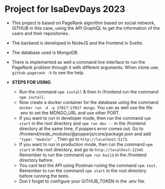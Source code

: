 # Project for IsaDevDays 2023
- This project is based on PageRank algorithm based on social network, GITHUB in this case, using the API GraphQL to get the information of the users and their repositories. 
- The backend is developed in NodeJS and the frontend in Svelte.
- The database used is MongoDB.
- There is implemented as well a command line interface to run the PageRank problem through it with different arguments. When clone use: `github-pagerank -h` to see the help.

- **STEPS FOR USING**:
    - Run the command `npm install` & then in /frontend run the command `npm install`.
    - Now create a docker container for the database using the command `docker run -d -p 27017:27017 mongo`. You can as well use the file .env to set the MONGO_URL and use other PORT.
    - If you want to run in developer mode, then run the command `npm start` in the root directory and `npm run dev --` in the /frontend directory at the same time, if poppers error comes out. Go to /frontend/node_modules/@popperjs/core/package.json and add `"type: "module" `. Then go to `http://localhost:5173`.
    - If you want to run in production mode, then run the command `npm start` in the root directory, and go to `http://localhost:12345` Remember to run the command `npm run build` in the /frontend directory before.
    - You cant test the API using Postman runing the command `npm test`. Remember to run the command `npm start` in the root directory before running the tests.
    - Don´t forget to configure your GITHUB_TOKEN in the .env file.





